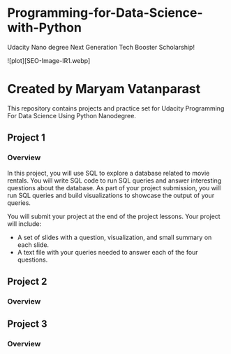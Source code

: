 # Programming-for-Data-Science-with-Python
Udacity Nano degree Next Generation Tech Booster Scholarship!

![plot][SEO-Image-IR1.webp]

# Created by Maryam Vatanparast

This repository contains projects and practice set for Udacity Programming For Data Science Using Python Nanodegree.

## Project 1
### Overview

In this project, you will use SQL to explore a database related to movie rentals. You will write SQL code to run SQL queries and answer interesting questions about the database. As part of your project submission, you will run SQL queries and build visualizations to showcase the output of your queries.

You will submit your project at the end of the project lessons. Your project will include:
  - A set of slides with a question, visualization, and small summary on each slide.
  - A text file with your queries needed to answer each of the four questions.

## Project 2
### Overview


## Project 3
### Overview

